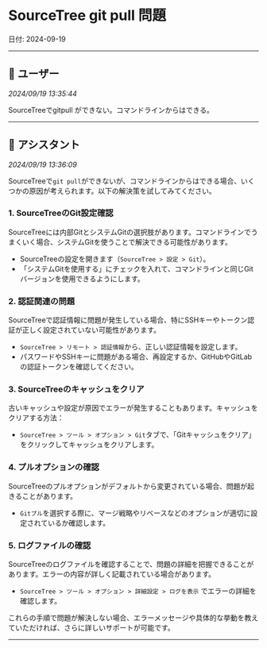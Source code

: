 # SourceTree git pull 問題

日付: 2024-09-19

---

## 👤 ユーザー
*2024/09/19 13:35:44*

SourceTreeでgitpull ができない。コマンドラインからはできる。

---

## 🤖 アシスタント
*2024/09/19 13:36:09*

SourceTreeで`git pull`ができないが、コマンドラインからはできる場合、いくつかの原因が考えられます。以下の解決策を試してみてください。

### 1. **SourceTreeのGit設定確認**
SourceTreeには内部GitとシステムGitの選択肢があります。コマンドラインでうまくいく場合、システムGitを使うことで解決できる可能性があります。
- SourceTreeの設定を開きます（`SourceTree > 設定 > Git`）。
- 「システムGitを使用する」にチェックを入れて、コマンドラインと同じGitバージョンを使用できるようにします。

### 2. **認証関連の問題**
SourceTreeで認証情報に問題が発生している場合、特にSSHキーやトークン認証が正しく設定されていない可能性があります。
- `SourceTree > リモート > 認証情報`から、正しい認証情報を設定します。
- パスワードやSSHキーに問題がある場合、再設定するか、GitHubやGitLabの認証トークンを確認してください。

### 3. **SourceTreeのキャッシュをクリア**
古いキャッシュや設定が原因でエラーが発生することもあります。キャッシュをクリアする方法：
- `SourceTree > ツール > オプション > Git`タブで、「Gitキャッシュをクリア」をクリックしてキャッシュをクリアします。

### 4. **プルオプションの確認**
SourceTreeのプルオプションがデフォルトから変更されている場合、問題が起きることがあります。
- `Gitプル`を選択する際に、マージ戦略やリベースなどのオプションが適切に設定されているか確認します。

### 5. **ログファイルの確認**
SourceTreeのログファイルを確認することで、問題の詳細を把握できることがあります。エラーの内容が詳しく記載されている場合があります。
- `SourceTree > ツール > オプション > 詳細設定 > ログを表示` でエラーの詳細を確認します。

これらの手順で問題が解決しない場合、エラーメッセージや具体的な挙動を教えていただければ、さらに詳しいサポートが可能です。

---
